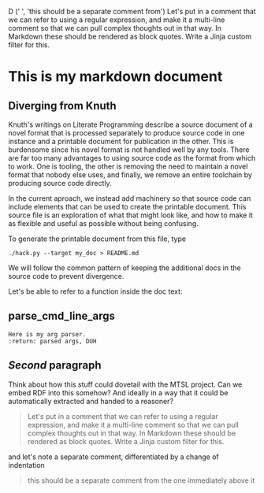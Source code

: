D ('    ', 'this should be a separate comment from') Let's put in a comment that we can refer to using a regular
expression, and make it a multi-line comment so that we can
pull complex thoughts out in that way. In Markdown these should
be rendered as block quotes. Write a Jinja custom filter for this.
# This is my markdown document
## Diverging from Knuth

Knuth's writings on Literate Programming describe a source document of a
novel format that is processed separately to produce source code in one
instance and a printable document for publication in the other. This is
burdensome since his novel format is not handled well by any tools. There
are far too many advantages to using source code as the format from which
to work. One is tooling, the other is removing the need to maintain a
novel format that nobody else uses, and finally, we remove an entire
toolchain by producing source code directly.

In the current aproach, we instead add machinery so that source code can
include elements that can be used to create the printable document. This
source file is an exploration of what that might look like, and how to
make it as flexible and useful as possible without being confusing.

To generate the printable document from this file, type

    ./hack.py --target my_doc > README.md

We will follow the common pattern of keeping the additional docs in the
source code to prevent divergence.

Let's be able to refer to a function inside the doc text:

## parse_cmd_line_args


    Here is my arg parser.
    :return: parsed args, DUH
    
## *Second* paragraph

Think about how this stuff could dovetail with the MTSL project.
Can we embed RDF into this somehow? And ideally in a way that it
could be automatically extracted and handed to a reasoner?

> Let's put in a comment that we can refer to using a regular
> expression, and make it a multi-line comment so that we can
> pull complex thoughts out in that way. In Markdown these should
> be rendered as block quotes. Write a Jinja custom filter for this.

and let's note a separate comment, differentiated by a change of
indentation

> this should be a separate comment from
> the one immediately above it
